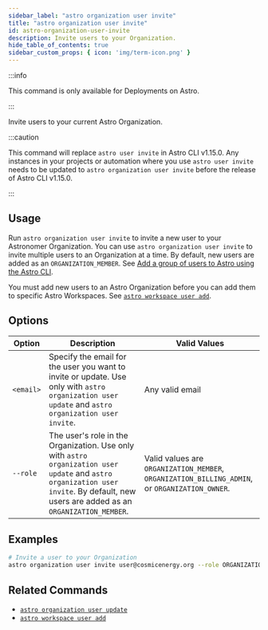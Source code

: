 ```yaml
---
sidebar_label: "astro organization user invite"
title: "astro organization user invite"
id: astro-organization-user-invite
description: Invite users to your Organization.
hide_table_of_contents: true
sidebar_custom_props: { icon: 'img/term-icon.png' }
---
```


:::info

This command is only available for Deployments on Astro.

:::

Invite users to your current Astro Organization.

:::caution

This command will replace `astro user invite` in Astro CLI v1.15.0. Any instances in your projects or automation where you use `astro user invite` needs to be updated to `astro organization user invite` before the release of Astro CLI v1.15.0.

:::

## Usage

Run `astro organization user invite` to invite a new user to your Astronomer Organization. You can use `astro organization user invite` to invite multiple users to an Organization at a time. By default, new users are added as an `ORGANIZATION_MEMBER`. See [Add a group of users to Astro using the Astro CLI](manage-organization-users.md#add-a-group-of-users-to-astro-using-the-astro-cli).

You must add new users to an Astro Organization before you can add them to specific Astro Workspaces. See [`astro workspace user add`](cli/astro-workspace-user-add.md).

## Options

| Option    | Description                                                                                                                                       | Valid Values                                                                                                                             |
| --------- | ------------------------------------------------------------------------------------------------------------------------------------------------- | ------------------------------------------------------------------------------------------------------------------------------------------- |
| `<email>` | Specify the email for the user you want to invite or update. Use only with `astro organization user update` and `astro organization user invite`. | Any valid email                                                                                                                             |
| `--role`  | The user's role in the Organization. Use only with `astro organization user update` and `astro organization user invite`.  By default, new users are added as an `ORGANIZATION_MEMBER`.                        | Valid values are `ORGANIZATION_MEMBER`, `ORGANIZATION_BILLING_ADMIN`, or `ORGANIZATION_OWNER`.  |

## Examples

```sh
# Invite a user to your Organization
astro organization user invite user@cosmicenergy.org --role ORGANIZATION_BILLING_ADMIN
```

## Related Commands

- [`astro organization user update`](cli/astro-organization-user-update.md)
- [`astro workspace user add`](cli/astro-workspace-user-add.md)
